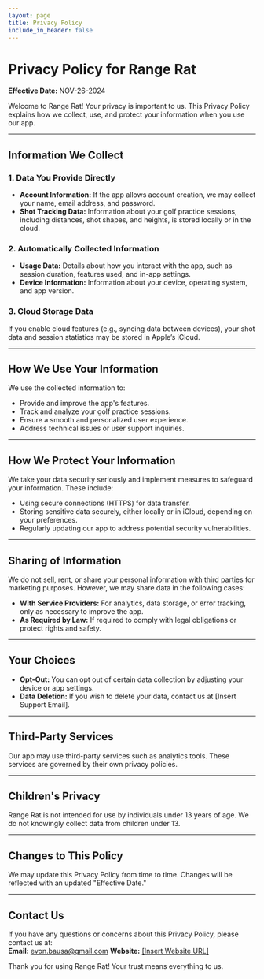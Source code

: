 ```yaml
---
layout: page
title: Privacy Policy
include_in_header: false
---
```

# Privacy Policy for Range Rat

**Effective Date:** NOV-26-2024

Welcome to Range Rat! Your privacy is important to us. This Privacy Policy explains how we collect, use, and protect your information when you use our app.  

---

## Information We Collect  

### 1. Data You Provide Directly  
- **Account Information:** If the app allows account creation, we may collect your name, email address, and password.  
- **Shot Tracking Data:** Information about your golf practice sessions, including distances, shot shapes, and heights, is stored locally or in the cloud.  

### 2. Automatically Collected Information  
- **Usage Data:** Details about how you interact with the app, such as session duration, features used, and in-app settings.  
- **Device Information:** Information about your device, operating system, and app version.  

### 3. Cloud Storage Data  
If you enable cloud features (e.g., syncing data between devices), your shot data and session statistics may be stored in Apple’s iCloud.  

---

## How We Use Your Information  
We use the collected information to:  
- Provide and improve the app's features.  
- Track and analyze your golf practice sessions.  
- Ensure a smooth and personalized user experience.  
- Address technical issues or user support inquiries.  

---

## How We Protect Your Information  
We take your data security seriously and implement measures to safeguard your information. These include:  
- Using secure connections (HTTPS) for data transfer.  
- Storing sensitive data securely, either locally or in iCloud, depending on your preferences.  
- Regularly updating our app to address potential security vulnerabilities.  

---

## Sharing of Information  
We do not sell, rent, or share your personal information with third parties for marketing purposes. However, we may share data in the following cases:  
- **With Service Providers:** For analytics, data storage, or error tracking, only as necessary to improve the app.  
- **As Required by Law:** If required to comply with legal obligations or protect rights and safety.  

---

## Your Choices  
- **Opt-Out:** You can opt out of certain data collection by adjusting your device or app settings.  
- **Data Deletion:** If you wish to delete your data, contact us at [Insert Support Email].  

---

## Third-Party Services  
Our app may use third-party services such as analytics tools. These services are governed by their own privacy policies.  

---

## Children's Privacy  
Range Rat is not intended for use by individuals under 13 years of age. We do not knowingly collect data from children under 13.  

---

## Changes to This Policy  
We may update this Privacy Policy from time to time. Changes will be reflected with an updated "Effective Date."  

---

## Contact Us  
If you have any questions or concerns about this Privacy Policy, please contact us at:  
**Email:** evon.bausa@gmail.com
**Website:** [\[Insert Website URL\]  ](https://ebauss.github.io/range-rat-landing-page/)

Thank you for using Range Rat! Your trust means everything to us.
